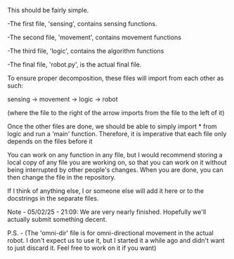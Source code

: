 This should be fairly simple.

-The first file, 'sensing', contains sensing functions.

-The second file, 'movement', contains movement functions

-The third file, 'logic', contains the algorithm functions

-The final file, 'robot.py', is the actual final file.

To ensure proper decomposition, these files will import from each other as such:

sensing -> movement -> logic -> robot

(where the file to the right of the arrow imports from the file to the left of it)


Once the other files are done, we should be able to simply import * from logic
and run a 'main' function. Therefore, it is imperative that each file only depends on the files before it

You can work on any function in any file, but I would recommend storing a local copy of any file you are working on,
so that you can work on it without being interrupted by other people's changes. When you are done, you can then change the file in the repository.

If I think of anything else, I or someone else will add it here or to the docstrings in the separate files.

Note - 05/02/25 - 21:09:
We are very nearly finished. Hopefully we'll actually submit something decent.

P.S. - (The 'omni-dir' file is for omni-directional movement in the actual robot. I don't expect us to use it, 
but I started it a while ago and didn't want to just discard it. Feel free to work on it if you want)
